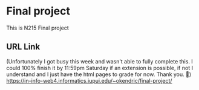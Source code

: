 # Final project

This is N215 Final project

## URL Link

(Unfortunately I got busy this week and wasn't able to fully complete this. I could 100% finish it by 11:59pm Saturday if an extension is possible, if not I understand and I just have the html pages to grade for now. Thank you. 🙂)
https://in-info-web4.informatics.iupui.edu/~okendric/final-project/



